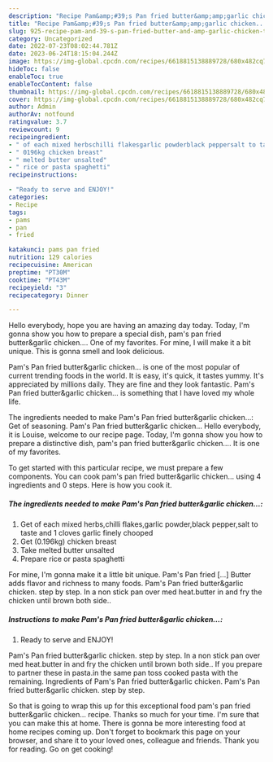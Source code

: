 ```yaml
---
description: "Recipe Pam&amp;#39;s Pan fried butter&amp;amp;garlic chicken... the Delicious}"
title: "Recipe Pam&amp;#39;s Pan fried butter&amp;amp;garlic chicken... the Delicious}"
slug: 925-recipe-pam-and-39-s-pan-fried-butter-and-amp-garlic-chicken-the-delicious
category: Uncategorized
date: 2022-07-23T08:02:44.781Z
date: 2023-06-24T18:15:04.244Z
image: https://img-global.cpcdn.com/recipes/6618815138889728/680x482cq70/pams-pan-fried-buttergarlic-chicken-recipe-main-photo.jpg
hideToc: false
enableToc: true
enableTocContent: false
thumbnail: https://img-global.cpcdn.com/recipes/6618815138889728/680x482cq70/pams-pan-fried-buttergarlic-chicken-recipe-main-photo.jpg
cover: https://img-global.cpcdn.com/recipes/6618815138889728/680x482cq70/pams-pan-fried-buttergarlic-chicken-recipe-main-photo.jpg
author: Admin
authorAv: notfound
ratingvalue: 3.7
reviewcount: 9
recipeingredient:
- " of each mixed herbschilli flakesgarlic powderblack peppersalt to taste and 1 cloves garlic finely chooped"
- " 0196kg chicken breast"
- " melted butter unsalted"
- " rice or pasta spaghetti"
recipeinstructions:

- "Ready to serve and ENJOY!"
categories:
- Recipe
tags:
- pams
- pan
- fried

katakunci: pams pan fried 
nutrition: 129 calories
recipecuisine: American
preptime: "PT30M"
cooktime: "PT43M"
recipeyield: "3"
recipecategory: Dinner

---
```



Hello everybody, hope you are having an amazing day today. Today, I'm gonna show you how to prepare a special dish, pam&#39;s pan fried butter&amp;garlic chicken.... One of my favorites. For mine, I will make it a bit unique. This is gonna smell and look delicious.

Pam&#39;s Pan fried butter&amp;garlic chicken... is one of the most popular of current trending foods in the world. It is easy, it's quick, it tastes yummy. It's appreciated by millions daily. They are fine and they look fantastic. Pam&#39;s Pan fried butter&amp;garlic chicken... is something that I have loved my whole life.

The ingredients needed to make Pam&#39;s Pan fried butter&amp;garlic chicken…: Get of seasoning. Pam&#39;s Pan fried butter&amp;garlic chicken… Hello everybody, it is Louise, welcome to our recipe page. Today, I&#39;m gonna show you how to prepare a distinctive dish, pam&#39;s pan fried butter&amp;garlic chicken…. It is one of my favorites.


To get started with this particular recipe, we must prepare a few components. You can cook pam&#39;s pan fried butter&amp;garlic chicken... using 4 ingredients and 0 steps. Here is how you cook it.

<!--inarticleads1-->

##### The ingredients needed to make Pam&#39;s Pan fried butter&amp;garlic chicken...:

1. Get  of each mixed herbs,chilli flakes,garlic powder,black pepper,salt to taste and 1 cloves garlic finely chooped
1. Get  (0.196kg) chicken breast
1. Take  melted butter unsalted
1. Prepare  rice or pasta spaghetti


For mine, I&#39;m gonna make it a little bit unique. Pam&#39;s Pan fried […] Butter adds flavor and richness to many foods. Pam&#39;s Pan fried butter&amp;garlic chicken. step by step. In a non stick pan over med heat.butter in and fry the chicken until brown both side.. 

<!--inarticleads2-->

##### Instructions to make Pam&#39;s Pan fried butter&amp;garlic chicken...:


1. Ready to serve and ENJOY!

Pam&#39;s Pan fried butter&amp;garlic chicken. step by step. In a non stick pan over med heat.butter in and fry the chicken until brown both side.. If you prepare to partner these in pasta.in the same pan toss cooked pasta with the remaining. Ingredients of Pam&#39;s Pan fried butter&amp;garlic chicken. Pam&#39;s Pan fried butter&amp;garlic chicken. step by step. 

So that is going to wrap this up for this exceptional food pam&#39;s pan fried butter&amp;garlic chicken... recipe. Thanks so much for your time. I'm sure that you can make this at home. There is gonna be more interesting food at home recipes coming up. Don't forget to bookmark this page on your browser, and share it to your loved ones, colleague and friends. Thank you for reading. Go on get cooking!

